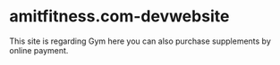 # amitfitness.com-devwebsite
This site is regarding Gym here you can also purchase supplements by online payment.
